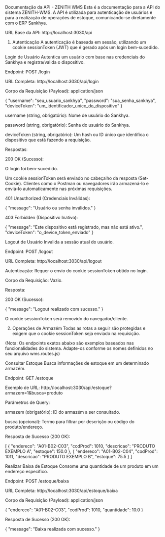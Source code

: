 Documentação da API - ZENITH WMS
Esta é a documentação para a API do sistema ZENITH-WMS. A API é utilizada para autenticação de usuários e para a realização de operações de estoque, comunicando-se diretamente com o ERP Sankhya.

URL Base da API: http://localhost:3030/api

1. Autenticação
A autenticação é baseada em sessão, utilizando um cookie sessionToken (JWT) que é gerado após um login bem-sucedido.

Login de Usuário
Autentica um usuário com base nas credenciais do Sankhya e registra/valida o dispositivo.

Endpoint: POST /login

URL Completa: http://localhost:3030/api/login

Corpo da Requisição (Payload): application/json

{
    "username": "seu_usuario_sankhya",
    "password": "sua_senha_sankhya",
    "deviceToken": "um_identificador_unico_do_dispositivo"
}

username (string, obrigatório): Nome de usuário do Sankhya.

password (string, obrigatório): Senha do usuário do Sankhya.

deviceToken (string, obrigatório): Um hash ou ID único que identifica o dispositivo que está fazendo a requisição.

Respostas:

200 OK (Sucesso):

O login foi bem-sucedido.

Um cookie sessionToken será enviado no cabeçalho da resposta (Set-Cookie). Clientes como o Postman ou navegadores irão armazená-lo e enviá-lo automaticamente nas próximas requisições.

401 Unauthorized (Credenciais Inválidas):

{
    "message": "Usuário ou senha inválidos."
}

403 Forbidden (Dispositivo Inativo):

{
    "message": "Este dispositivo está registrado, mas não está ativo.",
    "deviceToken": "o_device_token_enviado"
}

Logout de Usuário
Invalida a sessão atual do usuário.

Endpoint: POST /logout

URL Completa: http://localhost:3030/api/logout

Autenticação: Requer o envio do cookie sessionToken obtido no login.

Corpo da Requisição: Vazio.

Resposta:

200 OK (Sucesso):

{
    "message": "Logout realizado com sucesso."
}

O cookie sessionToken será removido do navegador/cliente.

2. Operações de Armazém
Todas as rotas a seguir são protegidas e exigem que o cookie sessionToken seja enviado na requisição.

(Nota: Os endpoints exatos abaixo são exemplos baseados nas funcionalidades do sistema. Adapte-os conforme os nomes definidos no seu arquivo wms.routes.js)

Consultar Estoque
Busca informações de estoque em um determinado armazém.

Endpoint: GET /estoque

Exemplo de URL: http://localhost:3030/api/estoque?armazem=1&busca=produto

Parâmetros de Query:

armazem (obrigatório): ID do armazém a ser consultado.

busca (opcional): Termo para filtrar por descrição ou código do produto/endereço.

Resposta de Sucesso (200 OK):

[
    {
        "endereco": "A01-B02-C03",
        "codProd": 1010,
        "descricao": "PRODUTO EXEMPLO A",
        "estoque": 150.0
    },
    {
        "endereco": "A01-B02-C04",
        "codProd": 1011,
        "descricao": "PRODUTO EXEMPLO B",
        "estoque": 75.5
    }
]

Realizar Baixa de Estoque
Consome uma quantidade de um produto em um endereço específico.

Endpoint: POST /estoque/baixa

URL Completa: http://localhost:3030/api/estoque/baixa

Corpo da Requisição (Payload): application/json

{
    "endereco": "A01-B02-C03",
    "codProd": 1010,
    "quantidade": 10.0
}

Resposta de Sucesso (200 OK):

{
    "message": "Baixa realizada com sucesso."
}
